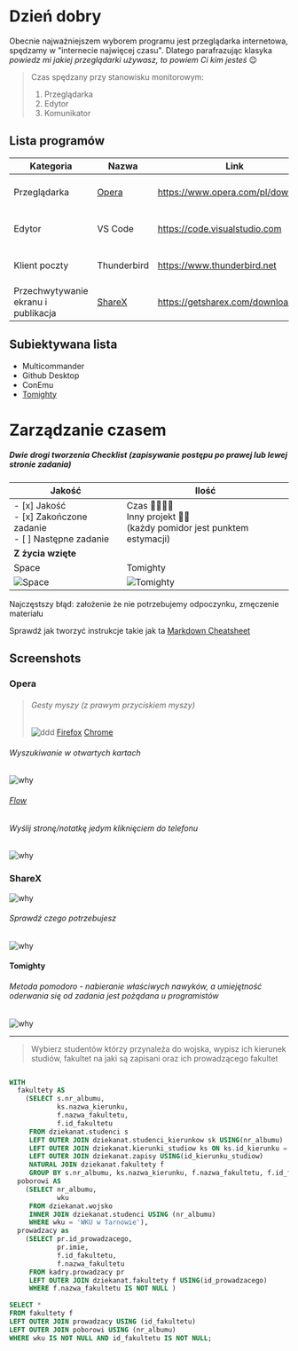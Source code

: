 # Dzień dobry
Obecnie najważniejszem wyborem programu jest przeglądarka internetowa, spędzamy w "internecie najwięcej czasu". Dlatego parafrazując klasyka *powiedz mi jakiej przeglądarki używasz, to powiem Ci kim jesteś* 😉
> Czas spędzany przy stanowisku monitorowym:
> 1. Przeglądarka
> 2. Edytor
> 3. Komunikator

## Lista programów
| Kategoria                      | Nazwa   | Link                                                       | Platforma         |
|--------------------------------|---------|------------------------------------------------------------|-----------------------|
| Przeglądarka                   | [Opera](#opera)   | https://www.opera.com/pl/download                | Windows, Linux, macOS |
| Edytor                         | VS Code           | https://code.visualstudio.com                    | Windows, Linux, macOS |
| Klient poczty                  | Thunderbird       | https://www.thunderbird.net                      | Windows, Linux, macOS |
| Przechwytywanie ekranu i publikacja | [ShareX](#ShareX) | https://getsharex.com/downloads                  | Windows               |

Subiektywana lista
----------------
- Multicommander
- Github Desktop
- ConEmu
- [Tomighty](https://tomighty.github.io)

Zarządzanie czasem
===============
##### Dwie drogi tworzenia Checklist (zapisywanie postępu po prawej lub lewej stronie zadania)
| Jakość                       | Ilość    | 
|-------------------------|--|
|- [x] Jakość <br> - [x] Zakończone zadanie <br> - [ ] Następne zadanie | Czas :tomato::tomato::tomato::tomato:<br>Inny projekt :tomato::tomato:<br>(każdy pomidor jest punktem estymacji)|
|**Z życia wzięte**||
| Space | Tomighty|
|![Space](docs/qualityShort.png)|![Tomighty](docs/quantity.jpg)

Najczęstszy błąd: założenie że nie potrzebujemy odpoczynku, zmęczenie materiału

Sprawdź jak tworzyć instrukcje takie jak ta [Markdown Cheatsheet](https://github.com/adam-p/markdown-here/wiki/Markdown-Cheatsheet)

## Screenshots

### Opera

>######  Gesty myszy (z prawym przyciskiem myszy) 
>
> ![ddd](docs/operaclose.gif)
> [Firefox](https://addons.mozilla.org/pl/firefox/addon/opera-gestures)
> [Chrome](https://www.google.com/search?safe=active&client=opera&hs=sI7&sxsrf=ALeKk01YUHIbZmO3I4BPpMMtxpQm1mdmpQ%3A1590060053822&ei=FWTGXtaUMe70qwHU0peIDg&q=google+chrome+gestures&oq=Google+chrome+gest&gs_lcp=CgZwc3ktYWIQAxgAMgUIABDLATIFCAAQywEyBQgAEMsBMgUIABDLATIFCAAQywEyCQgAEBYQHhCLAzIJCAAQFhAeEIsDMgkIABAWEB4QiwMyCQgAEBYQHhCLAzIJCAAQFhAeEIsDOgQIIxAnOgYIIxAnEBM6BAgAEEM6CAgAEIMBEIsDOgoIABCDARBDEIsDOgcIABBDEIsDOgUIABCLAzoFCAAQgwE6AggAOgcIABAKEIsDOggIABDLARCLA1DkBVj0NGC6O2gBcAB4AIABtwGIAecRkgEEMC4xOZgBAKABAaoBB2d3cy13aXq4AQM&sclient=psy-ab)

###### Wyszukiwanie w otwartych kartach
![why](docs/operatabs.gif)

###### [Flow](https://help.opera.com/pl/touch/my-flow/)

###### Wyślij stronę/notatkę jedym kliknięciem do telefonu
![why](docs/flow.jpg)

### ShareX 
![why](docs/whysharex.png)

###### Sprawdź czego potrzebujesz
![why](docs/sharex.gif)


#### Tomighty 
###### Metoda pomodoro - *nabieranie właściwych nawyków, a umiejętność oderwania się od zadania jest pożądana u programistów*
![why](docs/tomighty.png)

-------------------------------------

> Wybierz studentów którzy przynależa do wojska, wypisz ich kierunek studiów, fakultet na jaki są zapisani oraz ich 
> prowadzącego fakultet

```sql

WITH 
  fakultety AS
    (SELECT s.nr_albumu,
            ks.nazwa_kierunku,
            f.nazwa_fakultetu,
            f.id_fakultetu
     FROM dziekanat.studenci s
     LEFT OUTER JOIN dziekanat.studenci_kierunkow sk USING(nr_albumu)
     LEFT OUTER JOIN dziekanat.kierunki_studiow ks ON ks.id_kierunku = sk.id_kierunku_studiow
     LEFT OUTER JOIN dziekanat.zapisy USING(id_kierunku_studiow)
     NATURAL JOIN dziekanat.fakultety f
     GROUP BY s.nr_albumu, ks.nazwa_kierunku, f.nazwa_fakultetu, f.id_fakultetu),
  poborowi AS
    (SELECT nr_albumu,
	 		wku
     FROM dziekanat.wojsko
     INNER JOIN dziekanat.studenci USING (nr_albumu)
     WHERE wku = 'WKU w Tarnowie'),
  prowadzacy as
    (SELECT pr.id_prowadzacego,
            pr.imie,
            f.id_fakultetu,
            f.nazwa_fakultetu
     FROM kadry.prowadzacy pr
     LEFT OUTER JOIN dziekanat.fakultety f USING(id_prowadzacego)
     WHERE f.nazwa_fakultetu IS NOT NULL )
	 
SELECT *
FROM fakultety f
LEFT OUTER JOIN prowadzacy USING (id_fakultetu)
LEFT OUTER JOIN poborowi USING (nr_albumu)
WHERE wku IS NOT NULL AND id_fakultetu IS NOT NULL;


```